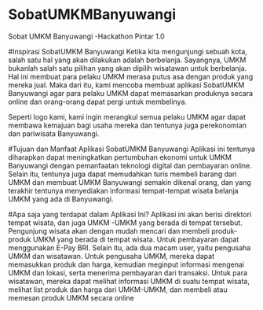 # SobatUMKMBanyuwangi
Sobat UMKM Banyuwangi -Hackathon Pintar 1.0

#Inspirasi SobatUMKM Banyuwangi
Ketika kita mengunjungi sebuah kota, salah satu hal yang akan dilakukan adalah berbelanja. Sayangnya, UMKM bukanlah salah satu pilihan yang akan dipilih wisatawan untuk berbelanja. Hal ini membuat para pelaku UMKM merasa putus asa dengan produk yang mereka jual. Maka dari itu, kami mencoba membuat aplikasi SobatUMKM Banyuwangi agar para pelaku UMKM dapat memasarkan produknya secara online dan orang-orang dapat pergi untuk membelinya.

Seperti logo kami, kami ingin merangkul semua pelaku UMKM agar dapat membawa kemajuan bagi usaha mereka dan tentunya juga perekonomian dan pariwisata Banyuwangi.

#Tujuan dan Manfaat Aplikasi SobatUMKM Banyuwangi
Aplikasi ini tentunya diharapkan dapat meningkatkan pertumbuhan ekonomi untuk UMKM Banyuwangi dengan pemanfaatan teknologi digital dan pembayaran online. Selain itu, tentunya juga dapat memudahkan turis membeli barang dari UMKM dan membuat UMKM Banyuwangi semakin dikenal orang, dan yang terakhir tentunya menyediakan informasi tempat-tempat wisata belanja UMKM yang ada di Banyuwangi.

#Apa saja yang terdapat dalam Aplikasi Ini?
Aplikasi ini akan berisi direktori tempat wisata, dan juga UMKM -UMKM yang berada di tempat tersebut. Pengunjung wisata akan dengan mudah mencari dan membeli produk-produk UMKM yang berada di tempat wisata. Untuk pembayaran dapat menggunakan E-Pay BRI. Selain itu, ada dua macam user, yaitu pengusaha UMKM dan wisatawan. Untuk pengusaha UMKM, mereka dapat memasukkan produk dan harga, kemudian meginput informasi mengenai UMKM dan lokasi, serta menerima pembayaran dari transaksi. Untuk para wisatawan, mereka dapat melihat informasi UMKM di suatu tempat wisata, melihat list produk dan harga dari UMKM-UMKM, dan membeli atau memesan produk UMKM secara online
